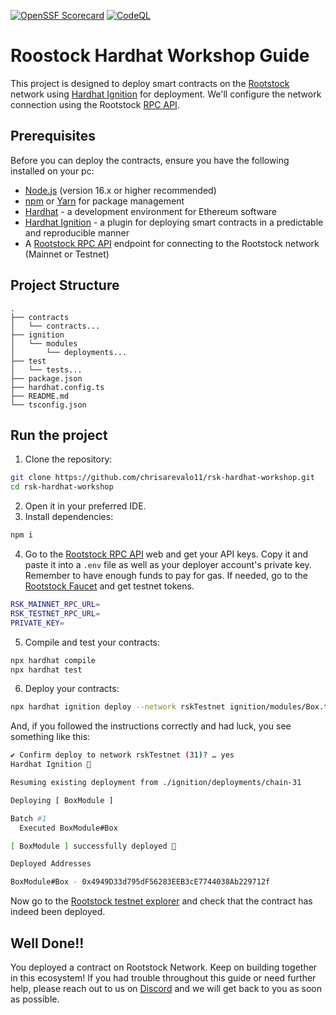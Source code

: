 [![OpenSSF Scorecard](https://api.scorecard.dev/projects/github.com/rsksmart/rootstock-hardhat-ignition-starterkit/badge)](https://scorecard.dev/viewer/?uri=github.com/rsksmart/rootstock-hardhat-ignition-starterkit)
[![CodeQL](https://github.com/rsksmart/rootstock-hardhat-ignition-starterkit/workflows/CodeQL/badge.svg)](https://github.com/rsksmart/rootstock-hardhat-ignition-starterkit/actions?query=workflow%3ACodeQL)




# Roostock Hardhat Workshop Guide

This project is designed to deploy smart contracts on the [Rootstock](https://rootstock.io/) network using [Hardhat Ignition](https://hardhat.org/ignition/docs/getting-started#overview) for deployment. We'll configure the network connection using the Rootstock [RPC API](https://rpc.rootstock.io/).

## Prerequisites

Before you can deploy the contracts, ensure you have the following installed on your pc:

- [Node.js](https://nodejs.org/) (version 16.x or higher recommended)
- [npm](https://www.npmjs.com/) or [Yarn](https://yarnpkg.com/) for package management
- [Hardhat](https://hardhat.org/getting-started/) - a development environment for Ethereum software
- [Hardhat Ignition](https://hardhat.org/ignition/docs/getting-started#overview) - a plugin for deploying smart contracts in a predictable and reproducible manner
- A [Rootstock RPC API](https://rpc.rootstock.io/) endpoint for connecting to the Rootstock network (Mainnet or Testnet)

## Project Structure

```
.
├── contracts
│   └── contracts...
├── ignition
│   └── modules
│       └── deployments...
├── test
│   └── tests...
├── package.json
├── hardhat.config.ts
├── README.md
└── tsconfig.json
```

## Run the project

1. Clone the repository:

```bash
git clone https://github.com/chrisarevalo11/rsk-hardhat-workshop.git
cd rsk-hardhat-workshop
```

2. Open it in your preferred IDE.
3. Install dependencies:

```bash
npm i
```

4. Go to the [Rootstock RPC API](https://rpc.rootstock.io/) web and get your API keys. Copy it and paste it into a `.env` file as well as your deployer account's private key. Remember to have enough funds to pay for gas. If needed, go to the [Rootstock Faucet](https://faucet.rootstock.io/) and get testnet tokens.

```bash
RSK_MAINNET_RPC_URL=
RSK_TESTNET_RPC_URL=
PRIVATE_KEY=
```

5. Compile and test your contracts:

```bash
npx hardhat compile
npx hardhat test
```

6. Deploy your contracts:

```bash
npx hardhat ignition deploy --network rskTestnet ignition/modules/Box.ts
```

And, if you followed the instructions correctly and had luck, you see something like this:

```bash
✔ Confirm deploy to network rskTestnet (31)? … yes
Hardhat Ignition 🚀

Resuming existing deployment from ./ignition/deployments/chain-31

Deploying [ BoxModule ]

Batch #1
  Executed BoxModule#Box

[ BoxModule ] successfully deployed 🚀

Deployed Addresses

BoxModule#Box - 0x4949D33d795dF56283EEB3cE7744038Ab229712f
```

Now go to the [Rootstock testnet explorer](https://explorer.testnet.rootstock.io/) and check that the contract has indeed been deployed.

## Well Done!!

You deployed a contract on Rootstock Network. Keep on building together in this ecosystem! If you had trouble throughout this guide or need further help, please reach out to us on [Discord](https://discord.com/invite/rootstock) and we will get back to you as soon as possible.

